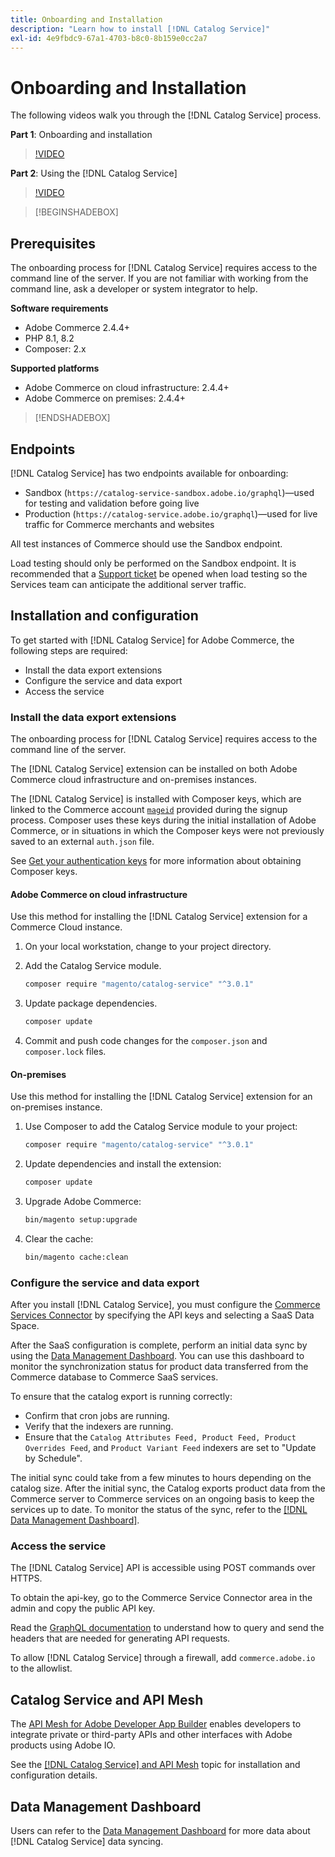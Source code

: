 ```yaml
---
title: Onboarding and Installation
description: "Learn how to install [!DNL Catalog Service]"
exl-id: 4e9fbdc9-67a1-4703-b8c0-8b159e0cc2a7
---
```

# Onboarding and Installation

The following videos walk you through the [!DNL Catalog Service] process.

**Part 1**: Onboarding and installation

>[!VIDEO](https://video.tv.adobe.com/v/3415599)

**Part 2**: Using the [!DNL Catalog Service]

>[!VIDEO](https://video.tv.adobe.com/v/3415600)

>[!BEGINSHADEBOX]

## Prerequisites

The onboarding process for [!DNL Catalog Service] requires access to the command line of the server. If you are not familiar with working from the command line, ask a developer or system integrator to help.

**Software requirements**

- Adobe Commerce 2.4.4+
- PHP 8.1, 8.2
- Composer: 2.x

**Supported platforms**

- Adobe Commerce on cloud infrastructure: 2.4.4+
- Adobe Commerce on premises: 2.4.4+

>[!ENDSHADEBOX]

## Endpoints

[!DNL Catalog Service] has two endpoints available for onboarding:

- Sandbox (`https://catalog-service-sandbox.adobe.io/graphql`)—used for testing and validation before going live
- Production (`https://catalog-service.adobe.io/graphql`)—used for live traffic for Commerce merchants and websites

All test instances of Commerce should use the Sandbox endpoint.

Load testing should only be performed on the Sandbox endpoint. It is recommended that a [Support ticket](https://experienceleague.adobe.com/docs/commerce-knowledge-base/kb/help-center-guide/magento-help-center-user-guide.html#submit-ticket) be opened when load testing so the Services team can anticipate the additional server traffic.

## Installation and configuration

To get started with [!DNL Catalog Service] for Adobe Commerce, the following steps are required:

- Install the data export extensions
- Configure the service and data export
- Access the service

### Install the data export extensions

The onboarding process for [!DNL Catalog Service] requires access to the command line of the server.

The [!DNL Catalog Service] extension can be installed on both Adobe Commerce cloud infrastructure and on-premises instances.

The [!DNL Catalog Service] is installed with Composer keys, which are linked to the Commerce account [`mageid`](https://developer.adobe.com/commerce/marketplace/guides/sellers/profile-information/) provided during the signup process. Composer uses these keys during the initial installation of Adobe Commerce, or in situations in which the Composer keys were not previously saved to an external `auth.json` file.

See [Get your authentication keys](https://experienceleague.adobe.com/docs/commerce-operations/installation-guide/prerequisites/authentication-keys.html) for more information about obtaining Composer keys.

#### Adobe Commerce on cloud infrastructure

Use this method for installing the [!DNL Catalog Service] extension for a Commerce Cloud instance.

1. On your local workstation, change to your project directory.
1. Add the Catalog Service module.

   ```bash
   composer require "magento/catalog-service" "^3.0.1"
   ```

1. Update package dependencies.

   ```bash
   composer update
   ```

1. Commit and push code changes for the `composer.json` and `composer.lock` files.

#### On-premises

Use this method for installing the [!DNL Catalog Service] extension for an on-premises instance.

1. Use Composer to add the Catalog Service module to your project:

   ```bash
   composer require "magento/catalog-service" "^3.0.1"
   ```

1. Update dependencies and install the extension:

   ```bash
   composer update
   ```

1. Upgrade Adobe Commerce:

   ```bash
   bin/magento setup:upgrade
   ```

1. Clear the cache:

   ```bash
   bin/magento cache:clean
   ```

### Configure the service and data export

After you install [!DNL Catalog Service], you must configure the [Commerce Services Connector](https://experienceleague.adobe.com/docs/commerce-merchant-services/user-guides/integration-services/saas.html#apikey) by specifying the API keys and selecting a SaaS Data Space.

After the SaaS configuration is complete, perform an initial data sync by using the [Data Management Dashboard](https://experienceleague.adobe.com/docs/commerce-admin/systems/data-transfer/data-dashboard). You can use this dashboard to monitor the synchronization status for product data transferred from the Commerce database to Commerce SaaS services.

To ensure that the catalog export is running correctly:

- Confirm that cron jobs are running.
- Verify that the indexers are running.
- Ensure that the `Catalog Attributes Feed, Product Feed, Product Overrides Feed`, and `Product Variant Feed` indexers are set to "Update by Schedule".

The initial sync could take from a few minutes to hours depending on the catalog size. After the initial sync, the Catalog exports product data from the Commerce server to Commerce services on an ongoing basis to keep the services up to date. To monitor the status of the sync, refer to the [[!DNL Data Management Dashboard]](https://experienceleague.adobe.com/docs/commerce-admin/systems/data-transfer/data-dashboard.html).

### Access the service

The [!DNL Catalog Service] API is accessible using POST commands over HTTPS.

To obtain the api-key, go to the Commerce Service Connector area in the admin and copy the public API key.

Read the [GraphQL documentation](https://developer.adobe.com/commerce/services/graphql/) to understand how to query and send the headers that are needed for generating API requests. 

To allow [!DNL Catalog Service] through a firewall, add `commerce.adobe.io` to the allowlist.

## Catalog Service and API Mesh

The [API Mesh for Adobe Developer App Builder](https://developer.adobe.com/graphql-mesh-gateway/gateway/overview/) enables developers to integrate private or third-party APIs and other interfaces with Adobe products using Adobe IO.

See the  [[!DNL Catalog Service] and API Mesh](mesh.md) topic for installation and configuration details.

## Data Management Dashboard

Users can refer to the [Data Management Dashboard](https://experienceleague.adobe.com/docs/commerce-admin/systems/data-transfer/data-dashboard.html) for more data about [!DNL Catalog Service] data syncing.
